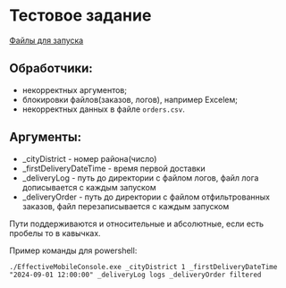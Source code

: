 # Тестовое задание
[Файлы для запуска](https://github.com/Iv2005an/EffectiveMobile/releases/latest)

## Обработчики:
 - некорректных аргументов;
 - блокировки файлов(заказов, логов), например Excelем;
 - некорректных данных в файле `orders.csv`.

## Аргументы:
- _cityDistrict - номер района(число)
- _firstDeliveryDateTime - время первой доставки
- _deliveryLog - путь до директории с файлом логов, файл лога дописывается с каждым запуском
- _deliveryOrder - путь до директории с файлом отфильтрованных заказов, файл перезаписывается с каждым запуском

Пути поддерживаются и относительные и абсолютные, если есть пробелы то в кавычках.

Пример команды для powershell:

    ./EffectiveMobileConsole.exe _cityDistrict 1 _firstDeliveryDateTime "2024-09-01 12:00:00" _deliveryLog logs _deliveryOrder filtered
